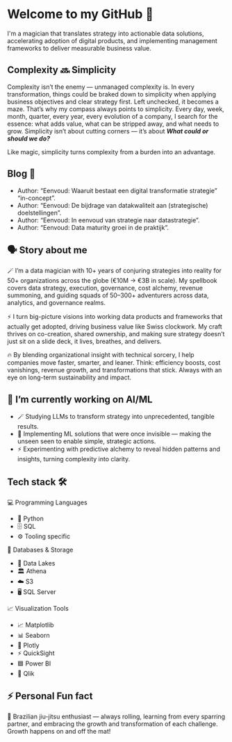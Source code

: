 # Welcome to my GitHub 👋
I'm a magician that translates strategy into actionable data solutions, accelerating adoption of digital products, and
implementing management frameworks to deliver measurable business value.

## Complexity 🔜 Simplicity
Complexity isn’t the enemy — unmanaged complexity is. In every transformation, things could be braked down to simplicity when applying business objectives and clear strategy first. Left unchecked, it becomes a maze.
That’s why my compass always points to simplicity. Every day, week, month, quarter, every year, every evolution of a company, I search for the essence: what adds value, what can be stripped away, and what needs to grow.
Simplicity isn’t about cutting corners — it’s about _**What could or should we do?**_ 

Like magic, simplicity turns complexity from a burden into an advantage.

## Blog 📑
- Author:  “Eenvoud: Waaruit bestaat een digital transformatie strategie”  “in-concept”.
- Author:  “Eenvoud: De bijdrage van datakwaliteit aan (strategische) doelstellingen”.
- Author:   “Eenvoud: In eenvoud van strategie naar datastrategie”.
- Author:   “Eenvoud: Data maturity groei in de praktijk”.

## 🗣 Story about me
🪄 I’m a data magician with 10+ years of conjuring strategies into reality for 50+ organizations across the globe (€10M → €3B in scale). My spellbook covers data strategy, execution, governance, cost alchemy, revenue summoning, and guiding squads of 50–300+ adventurers across data, analytics, and governance realms.

⚡ I turn big-picture visions into working data products and frameworks that actually get adopted, driving business value like Swiss clockwork. My craft thrives on co-creation, shared ownership, and making sure strategy doesn’t just sit on a slide deck, it lives, breathes, and delivers.

🔥 By blending organizational insight with technical sorcery, I help companies move faster, smarter, and leaner. Think: efficiency boosts, cost vanishings, revenue growth, and transformations that stick. Always with an eye on long-term sustainability and impact.

## 🔭 I’m currently working on AI/ML
- 🪄 Studying LLMs to transform strategy into unprecedented, tangible results.
- 🔮 Implementing ML solutions that were once invisible — making the unseen seen to enable simple, strategic actions.
- ⚡ Experimenting with predictive alchemy to reveal hidden patterns and insights, turning complexity into clarity.

## Tech stack 🛠️

💻 Programming Languages
- 🐍 Python
- 🗄️ SQL
- ⚙️ Tooling specific

💾 Databases & Storage
- 🌊 Data Lakes
- 🏛️ Athena
- ☁️ S3
- 🖥️ SQL Server

📈 Visualization Tools
- 📈 Matplotlib
- 📊 Seaborn
- 🔗 Plotly
- ⚡ QuickSight
- 🟦 Power BI
- 🎯 Qlik


## ⚡ Personal Fun fact
🥋 Brazilian jiu-jitsu enthusiast — always rolling, learning from every sparring partner, and embracing the growth and transformation of each challenge. Growth happens on and off the mat!
